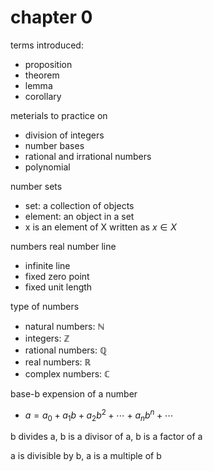 # chapter 0

terms introduced:
* proposition
* theorem
* lemma
* corollary

meterials to practice on
* division of integers
* number bases
* rational and irrational numbers
* polynomial

number sets
* set: a collection of objects
* element: an object in a set
* x is an element of X written as $x \in X$

numbers
real number line
* infinite line
* fixed zero point
* fixed unit length

type of numbers
* natural numbers: $\mathbb{N}$
* integers: $\mathbb{Z}$
* rational numbers: $\mathbb{Q}$
* real numbers: $\mathbb{R}$
* complex numbers: $\mathbb{C}$

base-b expension of a number
* $a = a_0 + a_1b + a_2b^2 + \cdots + a_nb^n + \cdots$

b divides a, b is a divisor of a, b is a factor of a

a is divisible by b, a is a multiple of b

